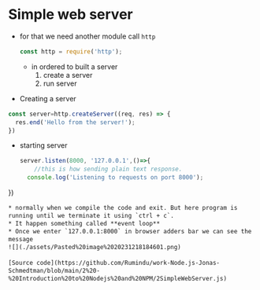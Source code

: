 # Simple web server

* for that we need another module call `http`
  ```js
  const http = require('http');
  ```
  * in ordered to built a server
	  1. create a server
	  2. run server
	  
* Creating a server
 ```js
 const server=http.createServer((req, res) => {
   res.end('Hello from the server!');
 })
```

* starting server
  ```js
  server.listen(8000, '127.0.0.1',()=>{
	  //this is how sending plain text response.
    console.log('Listening to requests on port 8000');
 })
  ```
* normally when we compile the code and exit. But here program is running until we terminate it using `ctrl + c`.
* It happen something called **event loop**
* Once we enter `127.0.0.1:8000` in browser adders bar we can see the message
![](./assets/Pasted%20image%2020231218184601.png)

[Source code](https://github.com/Rumindu/work-Node.js-Jonas-Schmedtman/blob/main/2%20-%20Introduction%20to%20Nodejs%20and%20NPM/2SimpleWebServer.js)
